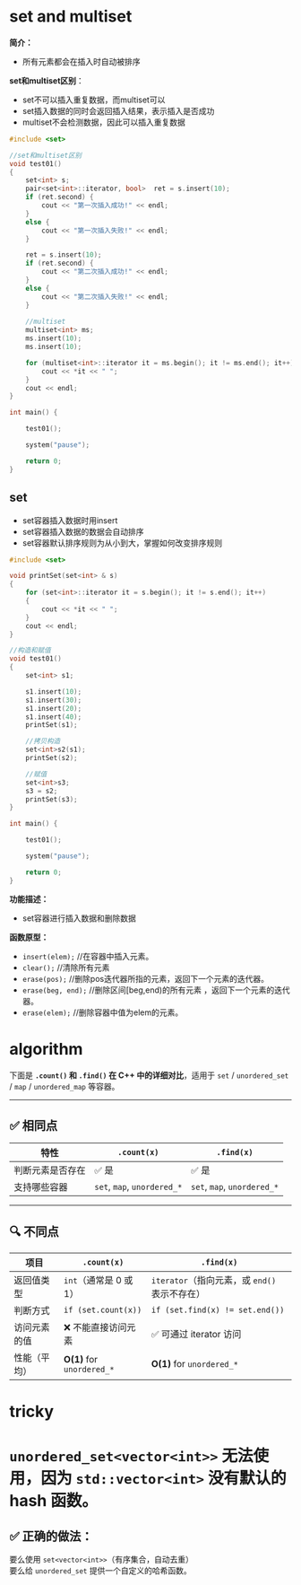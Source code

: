 # set and multiset
**简介：**
- 所有元素都会在插入时自动被排序

**set和multiset区别**：
- set不可以插入重复数据，而multiset可以
- set插入数据的同时会返回插入结果，表示插入是否成功
- multiset不会检测数据，因此可以插入重复数据
```cpp
#include <set>

//set和multiset区别
void test01()
{
	set<int> s;
	pair<set<int>::iterator, bool>  ret = s.insert(10);
	if (ret.second) {
		cout << "第一次插入成功!" << endl;
	}
	else {
		cout << "第一次插入失败!" << endl;
	}

	ret = s.insert(10);
	if (ret.second) {
		cout << "第二次插入成功!" << endl;
	}
	else {
		cout << "第二次插入失败!" << endl;
	}
    
	//multiset
	multiset<int> ms;
	ms.insert(10);
	ms.insert(10);

	for (multiset<int>::iterator it = ms.begin(); it != ms.end(); it++) {
		cout << *it << " ";
	}
	cout << endl;
}

int main() {

	test01();

	system("pause");

	return 0;
}
```
## set
- set容器插入数据时用insert
- set容器插入数据的数据会自动排序
- set容器默认排序规则为从小到大，掌握如何改变排序规则

```cpp
#include <set>

void printSet(set<int> & s)
{
	for (set<int>::iterator it = s.begin(); it != s.end(); it++)
	{
		cout << *it << " ";
	}
	cout << endl;
}

//构造和赋值
void test01()
{
	set<int> s1;

	s1.insert(10);
	s1.insert(30);
	s1.insert(20);
	s1.insert(40);
	printSet(s1);

	//拷贝构造
	set<int>s2(s1);
	printSet(s2);

	//赋值
	set<int>s3;
	s3 = s2;
	printSet(s3);
}

int main() {

	test01();

	system("pause");

	return 0;
}
```

**功能描述：**

- set容器进行插入数据和删除数据

**函数原型：**

- `insert(elem);` //在容器中插入元素。
- `clear();` //清除所有元素
- `erase(pos);` //删除pos迭代器所指的元素，返回下一个元素的迭代器。
- `erase(beg, end);` //删除区间[beg,end)的所有元素 ，返回下一个元素的迭代器。
- `erase(elem);` //删除容器中值为elem的元素。





# algorithm

下面是 **`.count()` 和 `.find()` 在 C++ 中的详细对比**，适用于 `set` / `unordered_set` / `map` / `unordered_map` 等容器。

---

## ✅ 相同点

|特性|`.count(x)`|`.find(x)`|
|---|---|---|
|判断元素是否存在|✅ 是|✅ 是|
|支持哪些容器|`set`, `map`, `unordered_*`|`set`, `map`, `unordered_*`|

---

## 🔍 不同点

| 项目     | `.count(x)`                | `.find(x)`                       |
| ------ | -------------------------- | -------------------------------- |
| 返回值类型  | `int`（通常是 0 或 1）           | `iterator`（指向元素，或 `end()` 表示不存在） |
| 判断方式   | `if (set.count(x))`        | `if (set.find(x) != set.end())`  |
| 访问元素的值 | ❌ 不能直接访问元素                 | ✅ 可通过 iterator 访问                |
| 性能（平均） | **O(1)** for `unordered_*` | **O(1)** for `unordered_*`       |

# tricky
# `unordered_set<vector<int>>` 无法使用，因为 `std::vector<int>` **没有默认的 hash 函数**。
## ✅ 正确的做法：

要么使用 `set<vector<int>>`（有序集合，自动去重）  
要么给 `unordered_set` 提供一个自定义的哈希函数。